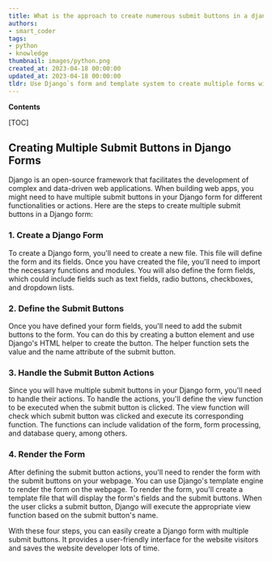 ```yaml
---
title: What is the approach to create numerous submit buttons in a django form?
authors:
- smart_coder
tags:
- python
- knowledge
thumbnail: images/python.png
created_at: 2023-04-18 00:00:00
updated_at: 2023-04-18 00:00:00
tldr: Use Django`s form and template system to create multiple forms with different action URLs and submit buttons.
---
```


**Contents**

[TOC]

## Creating Multiple Submit Buttons in Django Forms

Django is an open-source framework that facilitates the development of complex and data-driven web applications. When building web apps, you might need to have multiple submit buttons in your Django form for different functionalities or actions. Here are the steps to create multiple submit buttons in a Django form:

### 1. Create a Django Form

To create a Django form, you'll need to create a new file. This file will define the form and its fields. Once you have created the file, you'll need to import the necessary functions and modules. You will also define the form fields, which could include fields such as text fields, radio buttons, checkboxes, and dropdown lists. 

### 2. Define the Submit Buttons 

Once you have defined your form fields, you'll need to add the submit buttons to the form. You can do this by creating a button element and use Django's HTML helper to create the button. The helper function sets the value and the name attribute of the submit button.

### 3. Handle the Submit Button Actions

Since you will have multiple submit buttons in your Django form, you'll need to handle their actions. To handle the actions, you'll define the view function to be executed when the submit button is clicked. The view function will check which submit button was clicked and execute its corresponding function. The functions can include validation of the form, form processing, and database query, among others.

### 4. Render the Form

After defining the submit button actions, you'll need to render the form with the submit buttons on your webpage. You can use Django's template engine to render the form on the webpage. To render the form, you'll create a template file that will display the form's fields and the submit buttons. When the user clicks a submit button, Django will execute the appropriate view function based on the submit button's name.

With these four steps, you can easily create a Django form with multiple submit buttons. It provides a user-friendly interface for the website visitors and saves the website developer lots of time.
